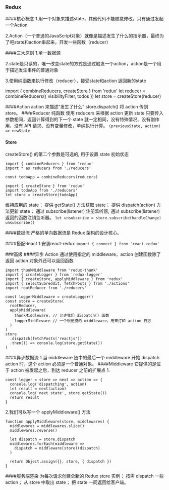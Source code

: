 
### Redux
####核心概念
1.用一个对象来描述state，其他代码不能随意修改，只有通过发起一个Action

2.Action（一个普通的JavaScript对象）就像是描述发生了什么的指示器，最终为了吧state和action串起来，开发一些函数（reducer）

####三大原则
1.单一数据源

2.state是只读的，唯一改变state的方式是通过触发一个action，action是一个用于描述发生事件的普通对象

3.使用纯函数来执行修改（reducer），接受state和action 返回新的state

import { combineReducers, createStore } from 'redux'
let reducer = combineReducers({ visibilityFilter, todos })
let store = createStore(reducer)

####Action
action 来描述“发生了什么”
store.dispatch() 将 action 传到 store。
####Reducer 纯函数
使用 reducers 来根据 action 更新 state 
只要传入参数相同，返回计算得到的下一个 state 就一定相同，没有特殊情况、没有副作用，没有 API 请求、没有变量修改，单纯执行计算。
`(previousState, action) => newState`
#### Store
createStore() 的第二个参数是可选的, 用于设置 state 初始状态
```
import { combineReducers } from 'redux'
import * as reducers from './reducers'

const todoApp = combineReducers(reducers)

import { createStore } from 'redux'
import todoApp from './reducers'
let store = createStore(todoApp)
```
维持应用的 state；
提供 getState() 方法获取 state；
提供 dispatch(action) 方法更新 state；
通过 subscribe(listener) 注册监听器;
通过 subscribe(listener) 返回的函数注销监听器。
`
let unsubscribe = store.subscribe(handleChange)
unsubscribe()
`

####数据流
严格的单向数据流是 Redux 架构的设计核心。

####搭配React
1.安装react-redux
`import { connect } from 'react-redux'`


###高级
####异步 Action
通过使用指定的 middleware，action 创建函数除了返回 action 对象外还可以返回函数
```
import thunkMiddleware from 'redux-thunk'
import { createLogger } from 'redux-logger'
import { createStore, applyMiddleware } from 'redux'
import { selectSubreddit, fetchPosts } from './actions'
import rootReducer from './reducers'

const loggerMiddleware = createLogger()
const store = createStore(
  rootReducer,
  applyMiddleware(
    thunkMiddleware, // 允许我们 dispatch() 函数
    loggerMiddleware // 一个很便捷的 middleware，用来打印 action 日志
  )
)
store
  .dispatch(fetchPosts('reactjs'))
  .then(() => console.log(store.getState())
)
```
####异步数据流
1.当 middleware 链中的最后一个 middleware 开始 dispatch action 时，这个 action 必须是一个普通对象。
####Middleware
它提供的是位于 action 被发起之后，到达 reducer 之前的扩展点
1.
```
const logger = store => next => action => {
  console.log('dispatching', action)
  let result = next(action)
  console.log('next state', store.getState())
  return result
}

```
2.我们可以写一个 applyMiddleware() 方法
```
function applyMiddleware(store, middlewares) {
  middlewares = middlewares.slice()
  middlewares.reverse()

  let dispatch = store.dispatch
  middlewares.forEach(middleware =>
    dispatch = middleware(store)(dispatch)
  )

  return Object.assign({}, store, { dispatch })
}
```
####服务端渲染
为每次请求创建全新的 Redux store 实例；
按需 dispatch 一些 action；
从 store 中取出 state；
把 state 一同返回给客户端。